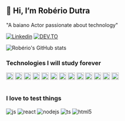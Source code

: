 ## 👋 Hi, I’m Robério Dutra
<p>"A baiano Actor passionate about technology"</p>

[![Linkedin](https://img.shields.io/badge/LinkedIn-0077B5?style=for-the-badge&logo=linkedin&logoColor=white)](https://www.linkedin.com/in/roberiodutra/)
[![DEV.TO](https://img.shields.io/badge/dev.to-0A0A0A?style=for-the-badge&logo=devdotto&logoColor=white)](https://dev.to/roberiodutra/)

![Robério's GitHub stats](https://github-readme-stats.vercel.app/api?username=roberiodutra&show_icons=true&theme=dark)

### Technologies I will study forever
<div style="display: inline_block">
  <img align="center" alt="js" src="https://img.shields.io/badge/JavaScript-F7DF1E?style=for-the-badge&logo=javascript&logoColor=black" height="20" />
  <img align="center" alt="react" src="https://img.shields.io/badge/React-20232A?style=for-the-badge&logo=react&logoColor=61DAFB" height="20"/>
  <img align="center" alt="nodejs" src="https://img.shields.io/badge/Node.js-43853D?style=for-the-badge&logo=node.js&logoColor=white" height="20"/>
  <img align="center" alt="ts" src="https://img.shields.io/badge/TypeScript-007ACC?style=for-the-badge&logo=typescript&logoColor=white" height="20"/>
  <img align="center" alt="html5" src="https://img.shields.io/badge/HTML5-E34F26?style=for-the-badge&logo=html5&logoColor=white" height="20"/>
  <img align="center" alt="css" src="https://img.shields.io/badge/CSS3-1572B6?style=for-the-badge&logo=css3&logoColor=white" height="20"/>
  <img align="center" alt="sass" src="https://img.shields.io/badge/Sass-CC6699?style=for-the-badge&logo=sass&logoColor=white" height="20"/>
  <img align="center" alt="bootstrap" src="https://img.shields.io/badge/Bootstrap-563D7C?style=for-the-badge&logo=bootstrap&logoColor=white" height="20"/>
  <img align="center" alt="redux" src="https://img.shields.io/badge/Redux-593D88?style=for-the-badge&logo=redux&logoColor=white" height="20"/>
  <img align="center" alt="mysql" src="https://img.shields.io/badge/MySQL-00000F?style=for-the-badge&logo=mysql&logoColor=white" height="20"/>
  <img align="center" alt="sequelize" src="https://img.shields.io/badge/sequelize-323330?style=for-the-badge&logo=sequelize&logoColor=blue" height="20"/>
  <img align="center" alt="express" src="https://img.shields.io/badge/Express.js-404D59?style=for-the-badge" height="20"/>
  <img align="center" alt="json web token" src="https://img.shields.io/badge/json%20web%20tokens-323330?style=for-the-badge&logo=json-web-tokens&logoColor=pink" height="20"/>
</div><br/>

### I love to test things
<div style="display: inline_block">
  <img align="center" alt="js" src="https://img.shields.io/badge/Jest-323330?style=for-the-badge&logo=Jest&logoColor=white" />
  <img align="center" alt="react" src="https://img.shields.io/badge/testing%20library-323330?style=for-the-badge&logo=testing-library&logoColor=red" />
  <img align="center" alt="nodejs" src="https://img.shields.io/badge/mocha.js-323330?style=for-the-badge&logo=mocha&logoColor=Brown" />
  <img align="center" alt="ts" src="https://img.shields.io/badge/chai.js-323330?style=for-the-badge&logo=chai&logoColor=red" />
  <img align="center" alt="html5" src="https://img.shields.io/badge/sinon.js-323330?style=for-the-badge&logo=sinon" />
</div><br/>
